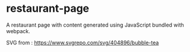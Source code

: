 # restaurant-page
A restaurant page with content generated using JavaScript bundled with webpack.


SVG from : https://www.svgrepo.com/svg/404896/bubble-tea
